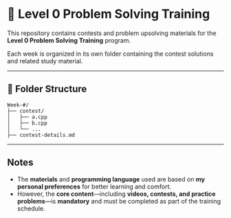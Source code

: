 # 📘 Level 0 Problem Solving Training

This repository contains contests and problem upsolving materials for the **Level 0 Problem Solving Training** program.

Each week is organized in its own folder containing the contest solutions and related study material.

---

## 📁 Folder Structure

```plaintext
Week-#/
├── contest/
│   ├── a.cpp
│   ├── b.cpp
│   └── ...
├── contest-details.md
```

---

##  Notes

- The **materials** and **programming language** used are based on **my personal preferences** for better learning and comfort.
- However, the **core content**—including **videos, contests, and practice problems**—is **mandatory** and must be completed as part of the training schedule.
